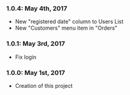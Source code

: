 ### 1.0.4: May 4th, 2017
* New "registered date" column to Users List
* New "Customers" menu item in "Orders" 

### 1.0.1: May 3rd, 2017
* Fix login

### 1.0.0: May 1st, 2017
* Creation of this project